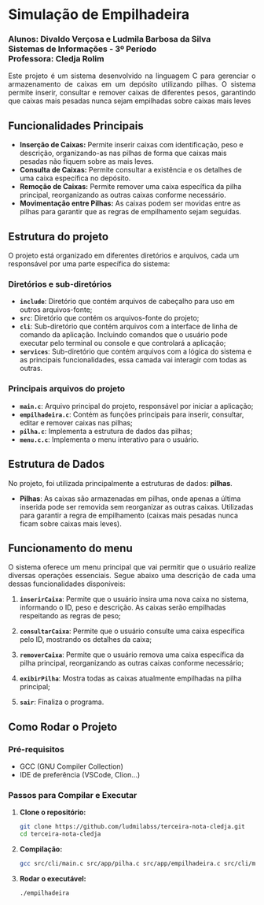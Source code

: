 # Simulação de Empilhadeira
<h3>
    Alunos: Divaldo Verçosa e Ludmila Barbosa da Silva<br>
Sistemas de Informações - 3º Período<br>
Professora: Cledja Rolim
</h3>

<p align="justify">
  Este projeto é um sistema desenvolvido na linguagem C para gerenciar o armazenamento de caixas em um depósito utilizando pilhas. O sistema permite inserir, consultar e remover caixas de diferentes pesos, garantindo que caixas mais pesadas nunca sejam empilhadas sobre caixas mais leves
</p>

## Funcionalidades Principais

- **Inserção de Caixas:** Permite inserir caixas com identificação, peso e descrição, organizando-as nas pilhas de forma que caixas mais pesadas não fiquem sobre as mais leves.
- **Consulta de Caixas:** Permite consultar a existência e os detalhes de uma caixa específica no depósito.
- **Remoção de Caixas:** Permite remover uma caixa específica da pilha principal, reorganizando as outras caixas conforme necessário.
- **Movimentação entre Pilhas:** As caixas podem ser movidas entre as pilhas para garantir que as regras de empilhamento sejam seguidas.

## Estrutura do projeto

<p align="jutsify">
  O projeto está organizado em diferentes diretórios e arquivos, cada um responsável por uma parte específica do sistema:
</p>

### Diretórios e sub-diretórios

- **`include`**: Diretório que contém arquivos de cabeçalho para uso em outros arquivos-fonte;
- **`src`**: Diretório que contém os arquivos-fonte do projeto;
- **`cli`**: Sub-diretório que contém arquivos com a interface de linha de comando da aplicação. Incluindo comandos que o usuário pode executar pelo terminal ou console e que controlará a aplicação;
- **`services`**: Sub-diretório que contém arquivos com a lógica do sistema e as principais funcionalidades, essa camada vai interagir com todas as outras.

### Principais arquivos do projeto

- **`main.c`**: Arquivo principal do projeto, responsável por iniciar a aplicação;
- **`empilhadeira.c`**: Contém as funções principais para inserir, consultar, editar e remover caixas nas pilhas;
- **`pilha.c`**: Implementa a estrutura de dados das pilhas;
- **`menu.c.c`**: Implementa o menu interativo para o usuário.

## Estrutura de Dados

No projeto, foi utilizada principalmente a estruturas de dados: **pilhas**.

- **Pilhas**: As caixas são armazenadas em pilhas, onde apenas a última inserida pode ser removida sem reorganizar as outras caixas. Utilizadas para garantir a regra de empilhamento (caixas mais pesadas nunca ficam sobre caixas mais leves). 

## Funcionamento do menu

<p align="justify">
  O sistema oferece um menu principal que vai permitir que o usuário realize diversas operações essenciais. Segue abaixo uma descrição de cada uma dessas funcionalidades disponíveis:
</p>

1. **`inserirCaixa`**: Permite que o usuário insira uma nova caixa no sistema, informando o ID, peso e descrição. As caixas serão empilhadas respeitando as regras de peso;

2. **`consultarCaixa`**: Permite que o usuário consulte uma caixa específica pelo ID, mostrando os detalhes da caixa;

3. **`removerCaixa`**: Permite que o usuário remova uma caixa específica da pilha principal, reorganizando as outras caixas conforme necessário;

4. **`exibirPilha`**: Mostra todas as caixas atualmente empilhadas na pilha principal;

5. **`sair`**: Finaliza o programa.

## Como Rodar o Projeto

### Pré-requisitos

- GCC (GNU Compiler Collection)
- IDE de preferência (VSCode, Clion...)

### Passos para Compilar e Executar

1. **Clone o repositório:**

   ```bash
   git clone https://github.com/ludmilabss/terceira-nota-cledja.git
   cd terceira-nota-cledja
   ```

2. **Compilação:**

   ```bash
   gcc src/cli/main.c src/app/pilha.c src/app/empilhadeira.c src/cli/menu.c -I include -o empilhadeira
   ```

3. **Rodar o executável:**

   ```bash
   ./empilhadeira
  